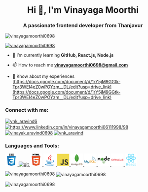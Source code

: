 <h1 align="center">Hi 👋, I'm Vinayaga Moorthi</h1>
<h3 align="center">A passionate frontend developer from Thanjavur</h3>

<p align="left"> <img src="https://komarev.com/ghpvc/?username=vinayagamoorthi0698&label=Profile%20views&color=0e75b6&style=flat" alt="vinayagamoorthi0698" /> </p>

<p align="left"> <a href="https://github.com/ryo-ma/github-profile-trophy"><img src="https://github-profile-trophy.vercel.app/?username=vinayagamoorthi0698" alt="vinayagamoorthi0698" /></a> </p>

- 🌱 I’m currently learning **GitHub, React.js, Node.js**

- 📫 How to reach me **vinayagamoorthi0698@gmail.com**

- 📄 Know about my experiences [https://docs.google.com/document/d/1rY5jM9GGtk-Tpr3WEI4eZ0wPOYzm__DL/edit?usp=drive_link](https://docs.google.com/document/d/1rY5jM9GGtk-Tpr3WEI4eZ0wPOYzm__DL/edit?usp=drive_link)

<h3 align="left">Connect with me:</h3>
<p align="left">
<a href="https://twitter.com/vnk_aravind6" target="blank"><img align="center" src="https://raw.githubusercontent.com/rahuldkjain/github-profile-readme-generator/master/src/images/icons/Social/twitter.svg" alt="vnk_aravind6" height="30" width="40" /></a>
<a href="https://linkedin.com/in/https://www.linkedin.com/in/vinayagamoorthi06111998/98" target="blank"><img align="center" src="https://raw.githubusercontent.com/rahuldkjain/github-profile-readme-generator/master/src/images/icons/Social/linked-in-alt.svg" alt="https://www.linkedin.com/in/vinayagamoorthi06111998/98" height="30" width="40" /></a>
<a href="https://fb.com/vinayak.aravind0698" target="blank"><img align="center" src="https://raw.githubusercontent.com/rahuldkjain/github-profile-readme-generator/master/src/images/icons/Social/facebook.svg" alt="vinayak.aravind0698" height="30" width="40" /></a>
<a href="https://instagram.com/vnk_aravind" target="blank"><img align="center" src="https://raw.githubusercontent.com/rahuldkjain/github-profile-readme-generator/master/src/images/icons/Social/instagram.svg" alt="vnk_aravind" height="30" width="40" /></a>
</p>

<h3 align="left">Languages and Tools:</h3>
<p align="left"> <a href="https://www.w3schools.com/css/" target="_blank" rel="noreferrer"> <img src="https://raw.githubusercontent.com/devicons/devicon/master/icons/css3/css3-original-wordmark.svg" alt="css3" width="40" height="40"/> </a> <a href="https://git-scm.com/" target="_blank" rel="noreferrer"> <img src="https://www.vectorlogo.zone/logos/git-scm/git-scm-icon.svg" alt="git" width="40" height="40"/> </a> <a href="https://www.w3.org/html/" target="_blank" rel="noreferrer"> <img src="https://raw.githubusercontent.com/devicons/devicon/master/icons/html5/html5-original-wordmark.svg" alt="html5" width="40" height="40"/> </a> <a href="https://www.java.com" target="_blank" rel="noreferrer"> <img src="https://raw.githubusercontent.com/devicons/devicon/master/icons/java/java-original.svg" alt="java" width="40" height="40"/> </a> <a href="https://developer.mozilla.org/en-US/docs/Web/JavaScript" target="_blank" rel="noreferrer"> <img src="https://raw.githubusercontent.com/devicons/devicon/master/icons/javascript/javascript-original.svg" alt="javascript" width="40" height="40"/> </a> <a href="https://www.mongodb.com/" target="_blank" rel="noreferrer"> <img src="https://raw.githubusercontent.com/devicons/devicon/master/icons/mongodb/mongodb-original-wordmark.svg" alt="mongodb" width="40" height="40"/> </a> <a href="https://www.mysql.com/" target="_blank" rel="noreferrer"> <img src="https://raw.githubusercontent.com/devicons/devicon/master/icons/mysql/mysql-original-wordmark.svg" alt="mysql" width="40" height="40"/> </a> <a href="https://nodejs.org" target="_blank" rel="noreferrer"> <img src="https://raw.githubusercontent.com/devicons/devicon/master/icons/nodejs/nodejs-original-wordmark.svg" alt="nodejs" width="40" height="40"/> </a> <a href="https://www.oracle.com/" target="_blank" rel="noreferrer"> <img src="https://raw.githubusercontent.com/devicons/devicon/master/icons/oracle/oracle-original.svg" alt="oracle" width="40" height="40"/> </a> <a href="https://reactjs.org/" target="_blank" rel="noreferrer"> <img src="https://raw.githubusercontent.com/devicons/devicon/master/icons/react/react-original-wordmark.svg" alt="react" width="40" height="40"/> </a> </p>

<p><img align="left" src="https://github-readme-stats.vercel.app/api/top-langs?username=vinayagamoorthi0698&show_icons=true&locale=en&layout=compact" alt="vinayagamoorthi0698" /></p>

<p>&nbsp;<img align="center" src="https://github-readme-stats.vercel.app/api?username=vinayagamoorthi0698&show_icons=true&locale=en" alt="vinayagamoorthi0698" /></p>

<p><img align="center" src="https://github-readme-streak-stats.herokuapp.com/?user=vinayagamoorthi0698&" alt="vinayagamoorthi0698" /></p>
